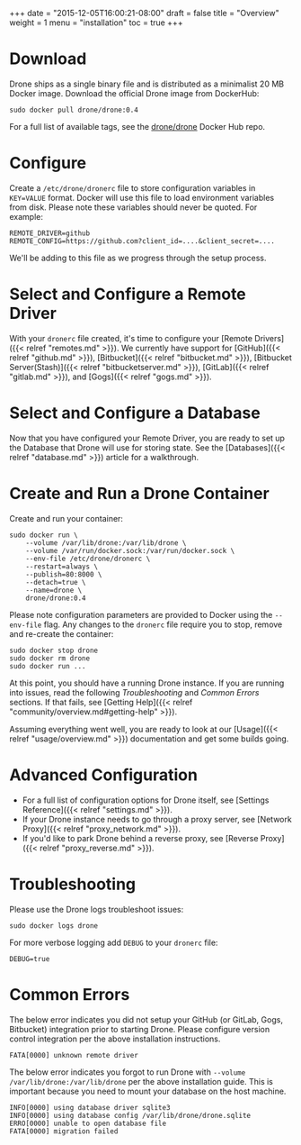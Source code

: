 +++
date = "2015-12-05T16:00:21-08:00"
draft = false
title = "Overview"
weight = 1
menu = "installation"
toc = true
+++

# Download

Drone ships as a single binary file and is distributed as a minimalist 20 MB Docker image. Download the official Drone image from DockerHub:

```
sudo docker pull drone/drone:0.4
```

For a full list of available tags, see the [drone/drone](https://hub.docker.com/r/drone/drone/) Docker Hub repo.

# Configure

Create a `/etc/drone/dronerc` file to store configuration variables in `KEY=VALUE` format. Docker will use this file to load environment variables from disk. Please note these variables should never be quoted. For example:

```
REMOTE_DRIVER=github
REMOTE_CONFIG=https://github.com?client_id=....&client_secret=....
```

We'll be adding to this file as we progress through the setup process. 

# Select and Configure a Remote Driver

With your `dronerc` file created, it's time to configure your [Remote Drivers] ({{< relref "remotes.md" >}}). We currently have support for [GitHub]({{< relref "github.md" >}}), [Bitbucket]({{< relref "bitbucket.md" >}}), [Bitbucket Server(Stash)]({{< relref "bitbucketserver.md" >}}), [GitLab]({{< relref "gitlab.md" >}}), and [Gogs]({{< relref "gogs.md" >}}).

# Select and Configure a Database

Now that you have configured your Remote Driver, you are ready to set up the Database that Drone will use for storing state. See the [Databases]({{< relref "database.md" >}}) article for a walkthrough.

# Create and Run a Drone Container

Create and run your container:

```
sudo docker run \
	--volume /var/lib/drone:/var/lib/drone \
	--volume /var/run/docker.sock:/var/run/docker.sock \
	--env-file /etc/drone/dronerc \
	--restart=always \
	--publish=80:8000 \
	--detach=true \
	--name=drone \
	drone/drone:0.4
```

Please note configuration parameters are provided to Docker using the `--env-file` flag. Any changes to the `dronerc` file require you to stop, remove and re-create the container:

```
sudo docker stop drone
sudo docker rm drone
sudo docker run ...
```

At this point, you should have a running Drone instance. If you are running into issues, read the following *Troubleshooting* and *Common Errors* sections. If that fails, see [Getting Help]({{< relref "community/overview.md#getting-help" >}}).

Assuming everything went well, you are ready to look at our [Usage]({{< relref "usage/overview.md" >}}) documentation and get some builds going.

# Advanced Configuration

* For a full list of configuration options for Drone itself, see [Settings Reference]({{< relref "settings.md" >}}).
* If your Drone instance needs to go through a proxy server, see [Network Proxy]({{< relref "proxy_network.md" >}}).
* If you'd like to park Drone behind a reverse proxy, see [Reverse Proxy]({{< relref "proxy_reverse.md" >}}).

# Troubleshooting

Please use the Drone logs troubleshoot issues:

```
sudo docker logs drone
```

For more verbose logging add `DEBUG` to your `dronerc` file:

```
DEBUG=true
```

# Common Errors

The below error indicates you did not setup your GitHub (or GitLab, Gogs, Bitbucket) integration prior to starting Drone. Please configure version control integration per the above installation instructions.

```
FATA[0000] unknown remote driver
```

The below error indicates you forgot to run Drone with `--volume /var/lib/drone:/var/lib/drone` per the above installation guide. This is important because you need to mount your database on the host machine.

```
INFO[0000] using database driver sqlite3
INFO[0000] using database config /var/lib/drone/drone.sqlite
ERRO[0000] unable to open database file
FATA[0000] migration failed
```
